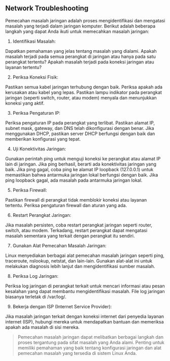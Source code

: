 ## Network Troubleshooting

Pemecahan masalah jaringan adalah proses mengidentifikasi dan mengatasi masalah yang terjadi dalam jaringan komputer. Berikut adalah beberapa langkah yang dapat Anda ikuti untuk memecahkan masalah jaringan:

1. Identifikasi Masalah:

Dapatkan pemahaman yang jelas tentang masalah yang dialami. Apakah masalah terjadi pada semua perangkat di jaringan atau hanya pada satu perangkat tertentu? Apakah masalah terjadi pada koneksi jaringan atau layanan tertentu?

2. Periksa Koneksi Fisik:

Pastikan semua kabel jaringan terhubung dengan baik. Periksa apakah ada kerusakan atau kabel yang lepas.
Pastikan lampu indikator pada perangkat jaringan (seperti switch, router, atau modem) menyala dan menunjukkan koneksi yang aktif.

3. Periksa Pengaturan IP:

Periksa pengaturan IP pada perangkat yang terlibat. Pastikan alamat IP, subnet mask, gateway, dan DNS telah dikonfigurasi dengan benar.
Jika menggunakan DHCP, pastikan server DHCP berfungsi dengan baik dan memberikan konfigurasi yang tepat.

4. Uji Konektivitas Jaringan:

Gunakan perintah ping untuk menguji koneksi ke perangkat atau alamat IP lain di jaringan. Jika ping berhasil, berarti ada konektivitas jaringan yang baik.
Jika ping gagal, coba ping ke alamat IP loopback (127.0.0.1) untuk memastikan bahwa antarmuka jaringan lokal berfungsi dengan baik. Jika ping loopback gagal, ada masalah pada antarmuka jaringan lokal.

5. Periksa Firewall:

Pastikan firewall di perangkat tidak memblokir koneksi atau layanan tertentu. Periksa pengaturan firewall dan aturan yang ada.

6. Restart Perangkat Jaringan:

Jika masalah persisten, coba restart perangkat jaringan seperti router, switch, atau modem. Terkadang, restart perangkat dapat mengatasi masalah sementara yang terkait dengan perangkat itu sendiri.

7. Gunakan Alat Pemecahan Masalah Jaringan:

Linux menyediakan berbagai alat pemecahan masalah jaringan seperti ping, traceroute, nslookup, netstat, dan lain-lain. Gunakan alat-alat ini untuk melakukan diagnosis lebih lanjut dan mengidentifikasi sumber masalah.

8. Periksa Log Jaringan:

Periksa log jaringan di perangkat terkait untuk mencari informasi atau pesan kesalahan yang dapat membantu mengidentifikasi masalah. File log jaringan biasanya terletak di /var/log/.

9. Bekerja dengan ISP (Internet Service Provider):

Jika masalah jaringan terkait dengan koneksi internet dari penyedia layanan internet (ISP), hubungi mereka untuk mendapatkan bantuan dan memeriksa apakah ada masalah di sisi mereka.


>Pemecahan masalah jaringan dapat melibatkan berbagai langkah dan proses tergantung pada sifat masalah yang Anda alami. Penting untuk memiliki pemahaman yang baik tentang konfigurasi jaringan dan alat pemecahan masalah yang tersedia di sistem Linux Anda.
